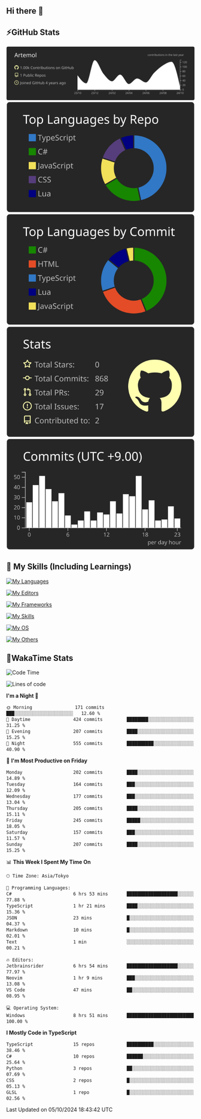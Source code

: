 ## Hi there 👋
<!--
**Artemol/Artemol** is a ✨ _special_ ✨ repository because its `README.md` (this file) appears on your GitHub profile.

Here are some ideas to get you started:

- 🔭 I’m currently working on ...
- 🌱 I’m currently learning ...
- 👯 I’m looking to collaborate on ...
- 🤔 I’m looking for help with ...
- 💬 Ask me about ...
- 📫 How to reach me: ...
- 😄 Pronouns: ...
- ⚡ Fun fact: ...
-->

## ⚡GitHub Stats
[![](https://raw.githubusercontent.com/Artemol/Artemol/main/profile-summary-card-output/apprentice/0-profile-details.svg)](https://github.com/vn7n24fzkq/github-profile-summary-cards)
[![](https://raw.githubusercontent.com/Artemol/Artemol/main/profile-summary-card-output/apprentice/1-repos-per-language.svg)](https://github.com/vn7n24fzkq/github-profile-summary-cards) [![](https://raw.githubusercontent.com/Artemol/Artemol/main/profile-summary-card-output/apprentice/2-most-commit-language.svg)](https://github.com/vn7n24fzkq/github-profile-summary-cards)
[![](https://raw.githubusercontent.com/Artemol/Artemol/main/profile-summary-card-output/apprentice/3-stats.svg)](https://github.com/vn7n24fzkq/github-profile-summary-cards) [![](https://raw.githubusercontent.com/Artemol/Artemol/main/profile-summary-card-output/apprentice/4-productive-time.svg)](https://github.com/vn7n24fzkq/github-profile-summary-cards)

## 🌱 My Skills (Including Learnings)

<!--
### Languages
-->
[![My Languages](https://skillicons.dev/icons?i=ts,py,cs,dotnet,rust,go,c,matlab,css)](https://skillicons.dev)

<!--
### Editors
-->
[![My Editors](https://skillicons.dev/icons?i=vscode,neovim,vim,visualstudio,idea)](https://skillicons.dev)

<!--
### Frameworks
-->
[![My Frameworks](https://skillicons.dev/icons?i=react,nestjs,vite,tailwind,tauri,electron,remix,nextjs,fastapi)](https://skillicons.dev)

<!--
### Tools
-->
[![My Skills](https://skillicons.dev/icons?i=git,nodejs,docker,unity,postman,bun,discord,cloudflare,bash,prometheus,grafana,obsidian)](https://skillicons.dev)

<!--
### OS
-->
[![My OS](https://skillicons.dev/icons?i=windows,ubuntu)](https://skillicons.dev)

<!--
### Others
-->
[![My Others](https://skillicons.dev/icons?i=github,raspberrypi,gcp)](https://skillicons.dev)

## 💬WakaTime Stats
<!--START_SECTION:waka-->
![Code Time](http://img.shields.io/badge/Code%20Time-208%20hrs%2020%20mins-blue)

![Lines of code](https://img.shields.io/badge/From%20Hello%20World%20I%27ve%20Written-9.8%20million%20lines%20of%20code-blue)

**I'm a Night 🦉** 

```text
🌞 Morning                171 commits         ███░░░░░░░░░░░░░░░░░░░░░░   12.60 % 
🌆 Daytime                424 commits         ████████░░░░░░░░░░░░░░░░░   31.25 % 
🌃 Evening                207 commits         ████░░░░░░░░░░░░░░░░░░░░░   15.25 % 
🌙 Night                  555 commits         ██████████░░░░░░░░░░░░░░░   40.90 % 
```
📅 **I'm Most Productive on Friday** 

```text
Monday                   202 commits         ████░░░░░░░░░░░░░░░░░░░░░   14.89 % 
Tuesday                  164 commits         ███░░░░░░░░░░░░░░░░░░░░░░   12.09 % 
Wednesday                177 commits         ███░░░░░░░░░░░░░░░░░░░░░░   13.04 % 
Thursday                 205 commits         ████░░░░░░░░░░░░░░░░░░░░░   15.11 % 
Friday                   245 commits         █████░░░░░░░░░░░░░░░░░░░░   18.05 % 
Saturday                 157 commits         ███░░░░░░░░░░░░░░░░░░░░░░   11.57 % 
Sunday                   207 commits         ████░░░░░░░░░░░░░░░░░░░░░   15.25 % 
```


📊 **This Week I Spent My Time On** 

```text
🕑︎ Time Zone: Asia/Tokyo

💬 Programming Languages: 
C#                       6 hrs 53 mins       ███████████████████░░░░░░   77.88 % 
TypeScript               1 hr 21 mins        ████░░░░░░░░░░░░░░░░░░░░░   15.36 % 
JSON                     23 mins             █░░░░░░░░░░░░░░░░░░░░░░░░   04.37 % 
Markdown                 10 mins             █░░░░░░░░░░░░░░░░░░░░░░░░   02.01 % 
Text                     1 min               ░░░░░░░░░░░░░░░░░░░░░░░░░   00.21 % 

🔥 Editors: 
Jetbrainsrider           6 hrs 54 mins       ███████████████████░░░░░░   77.97 % 
Neovim                   1 hr 9 mins         ███░░░░░░░░░░░░░░░░░░░░░░   13.08 % 
VS Code                  47 mins             ██░░░░░░░░░░░░░░░░░░░░░░░   08.95 % 

💻 Operating System: 
Windows                  8 hrs 51 mins       █████████████████████████   100.00 % 
```

**I Mostly Code in TypeScript** 

```text
TypeScript               15 repos            ██████████░░░░░░░░░░░░░░░   38.46 % 
C#                       10 repos            ██████░░░░░░░░░░░░░░░░░░░   25.64 % 
Python                   3 repos             ██░░░░░░░░░░░░░░░░░░░░░░░   07.69 % 
CSS                      2 repos             █░░░░░░░░░░░░░░░░░░░░░░░░   05.13 % 
GLSL                     1 repo              █░░░░░░░░░░░░░░░░░░░░░░░░   02.56 % 
```




 Last Updated on 05/10/2024 18:43:42 UTC
<!--END_SECTION:waka-->
